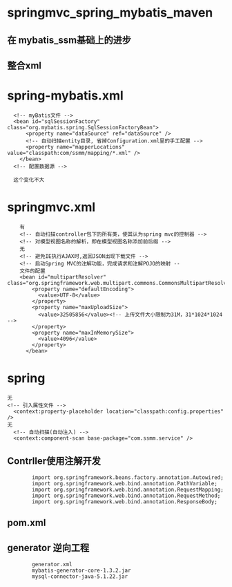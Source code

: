 springmvc_spring_mybatis_maven
==============================
## 在 mybatis_ssm基础上的进步

## 整合xml
# spring-mybatis.xml 
      <!-- myBatis文件 -->
      <bean id="sqlSessionFactory" class="org.mybatis.spring.SqlSessionFactoryBean">
          <property name="dataSource" ref="dataSource" />
          <!-- 自动扫描entity目录, 省掉Configuration.xml里的手工配置 -->
          <property name="mapperLocations" value="classpath:com/ssmm/mapping/*.xml" />
        </bean>
      <!-- 配置数据源 -->

      这个变化不大
# springmvc.xml
        有
        <!-- 自动扫描controller包下的所有类，使其认为spring mvc的控制器 -->
        <!-- 对模型视图名称的解析，即在模型视图名称添加前后缀 -->
        无
        <!-- 避免IE执行AJAX时,返回JSON出现下载文件 -->
        <!-- 启动Spring MVC的注解功能，完成请求和注解POJO的映射 --
        文件的配置
        <bean id="multipartResolver" class="org.springframework.web.multipart.commons.CommonsMultipartResolver">
            <property name="defaultEncoding">
              <value>UTF-8</value>
            </property>
            <property name="maxUploadSize">
              <value>32505856</value><!-- 上传文件大小限制为31M，31*1024*1024 -->
            </property>
            <property name="maxInMemorySize">
              <value>4096</value>
            </property>
          </bean>
          
# spring
    无
    <!-- 引入属性文件 -->
      <context:property-placeholder location="classpath:config.properties" />
    无
      <!-- 自动扫描(自动注入) -->
      <context:component-scan base-package="com.ssmm.service" />
      
## Contrller使用注解开发
            import org.springframework.beans.factory.annotation.Autowired;
            import org.springframework.web.bind.annotation.PathVariable;
            import org.springframework.web.bind.annotation.RequestMapping;
            import org.springframework.web.bind.annotation.RequestMethod;
            import org.springframework.web.bind.annotation.ResponseBody;
## pom.xml

## generator 逆向工程
            generator.xml
            mybatis-generator-core-1.3.2.jar
            mysql-connector-java-5.1.22.jar
